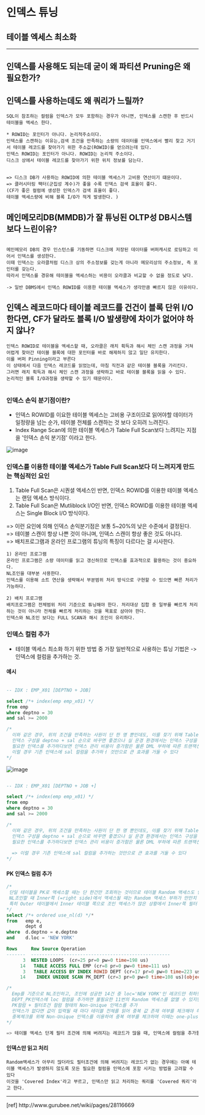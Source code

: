 # 인덱스 튜닝
## 테이블 엑세스 최소화
<hr>

## 인덱스를 사용해도 되는데 굳이 왜 파티션 Pruning은 왜 필요한가? 
## 인덱스를 사용하는데도 왜 쿼리가 느릴까?

```
SQL이 참조하는 컬럼을 인덱스가 모두 포함하는 경우가 아니면, 인덱스를 스캔한 후 반드시 테이블을 엑세스 한다.

* ROWID는 포인터가 아니다. 논리적주소이다.
인덱스를 스캔하는 이유는,검색 조건을 만족하는 소량의 데이터를 인덱스에서 빨리 찾고 거기서 테이블 레코드를 찾아가기 위한 주소값(ROWID)를 얻으려는데 있다.
인덱스 ROWID는 포인터가 아니다. ROWID는 논리적 주소이다. 
디스크 상에서 테이블 레코드를 찾아가기 위한 위치 정보를 담는다. 


=> 디스크 DB가 사용하는 ROWID에 의한 테이블 엑세스가 고비용 연산이기 떄문이다. 
=> 클러시터링 팩터(군집성 계수)가 좋을 수록 인덱스 검색 효율이 좋다. 
(CF가 좋은 컬럼에 생성한 인덱스가 검색 효율이 좋다. 
테이블 엑세스량에 비해 블록 I/O가 적게 발생한다. )
```

## 메인메모리DB(MMDB)가 잘 튜닝된 OLTP성 DB시스템 보다 느린이유?

```

메인메모리 DB의 경우 인스턴스를 기동하면 디스크에 저장된 데이터를 버퍼캐시로 로딩하고 이어서 인덱스를 생성한다. 
이때 인덱스는 오라클처럼 디스크 상의 주소정보를 갖는게 아니라 메모리상의 주소정보, 즉 포인터를 갖는다. 
따라서 인덱스를 경유해 테이블을 엑세스하는 비용이 오라클과 비교할 수 없을 정도로 낮다. 

-> 일반 DBMS에서 인덱스 ROWID를 이용한 테이블 엑세스가 생각만큼 빠르지 않은 이유이다. 

```

## 인덱스 레코드마다 테이블 레코드를 건건이 블록 단위 I/O 한다면, CF가 달라도 블록 I/O 발생량에 차이가 없어야 하지 않나?

```
인덱스 ROWID로 테이블을 엑세스할 때, 오라클은 래치 획득과 해시 체인 스캔 과정을 거쳐 어렵게 찾아간 테이블 블록에 대한 포인터를 바로 해제하지 않고 일단 유지한다.
이를 버퍼 Pinning이라고 부른다
이 상태에서 다음 인덱스 레코드를 읽었는데, 마침 직전과 같은 테이블 블록을 가리킨다. 
그러면 래치 획득과 해시 체인 스캔 과정을 생략하고 바로 테이블 블록을 읽을 수 있다.
논리적인 블록 I/O과정을 생략할 수 있기 때문이다.


```

### 인덱스 손익 분기점이란?
- 인덱스 ROWID를 이요한 테이블 엑세스는 고비용 구조이므로 읽어야할 데이터가 일정량을 넘는 순가, 테이블 전체를 스캔하는 것 보다 오히려 느려진다.
- Index Range Scan에 의한 테이블 엑세스가 Table Full Scan보다 느려지는 지점을 '인덱스 손익 분기점' 이라고 한다. 

![image](https://user-images.githubusercontent.com/55049159/233652564-2709a22c-b063-47fe-b6d6-fa8e8895741c.png)

### 인덱스를 이용한 테이블 엑세스가 Table Full Scan보다 더 느려지게 만드는 핵심적인 요인
1) Table Full Scan은 시퀀셜 엑세스인 반면, 인덱스 ROWID를 이용한 테이블 엑세스는 랜덤 엑세스 방식이다.
2) Table Full Scan은 Mutliblock I/O인 반면, 인덱스 ROWID를 이용한 테이블 엑세스는 Single Block I/O 방식이다.

=> 이런 요인에 의해 인덱스 손익분기점은 보통 5~20%의 낮은 수준에서 결정된다. <br>
=> 테이블 스캔이 항상 나쁜 것이 아니며, 인덱스 스캔이 항상 좋은 것도 아니다.  <br>
=> 배치프로그램과 온라인 프로그램의 튜닝의 특징이 다르다는 걸 시사한다. <br>

```
1) 온라인 프로그램
온라인 프로그램은 소량 데이터를 읽고 갱신하므로 인덱스를 효과적으로 활용하는 것이 중요하다.
NL조인을 대부분 사용한다.
인덱스를 이용해 소트 연산을 생략해서 부분범위 처리 방식으로 구현할 수 있으면 빠른 처리가 가능하다.

2) 배치 프로그램
배치프로그램은 전체범위 처리 기준으로 튜닝해야 한다. 처리대상 집합 중 일부를 빠르게 처리하는 것이 아니라 전체를 빠르게 처리하는 것을 목표로 삼아야 한다.
인덱스와 NL조인 보다는 FULL SCAN과 해시 조인이 유리하다. 

```

### 인덱스 컬럼 추가

- 테이블 엑세스 최소화 하기 위한 방법 중 가장 일반적으로 사용하는 튜닝 기법은 -> 인덱스에 컬럼을 추가하는 것.


#### 예시 

``` sql

-- IDX : EMP_X01 [DEPTNO + JOB]

select /*+ index(emp emp_x01) */
from emp
where deptno = 30
and sal >= 2000

/*
  이와 같은 경우, 위의 조건을 만족하는 사원이 단 한 명 뿐인데도, 이를 찾기 위해 Table Access는 과도하게 발생한다.
  인덱스 구성을 deptno + sal 순으로 바꾸면 좋겠으나 실 운경 환경에서는 인덱스 구성을 변경하기가 어렵다.
  필요한 인덱스를 추가하다보면 인덱스 관리 비용이 증가함은 물론 DML 부하에 따른 트랜잭션 성능 저하가 생길 수 있다.
  이럴 경우 기존 인덱스에 sal 컬럼을 추가하ㅓ 것만으로 큰 효과를 거둘 수 있다
*/
```
![image](https://user-images.githubusercontent.com/55049159/233793143-486ad1a6-0ff8-42c5-8825-8c3bc7ee3d02.png)

```sql

-- IDX : EMP_X01 [DEPTNO + JOB +]

select /*+ index(emp emp_x01) */
from emp
where deptno = 30
and sal >= 2000

/*
  이와 같은 경우, 위의 조건을 만족하는 사원이 단 한 명 뿐인데도, 이를 찾기 위해 Table Access는 과도하게 발생한다.
  인덱스 구성을 deptno + sal 순으로 바꾸면 좋겠으나 실 운경 환경에서는 인덱스 구성을 변경하기가 어렵다.
  필요한 인덱스를 추가하다보면 인덱스 관리 비용이 증가함은 물론 DML 부하에 따른 트랜잭션 성능 저하가 생길 수 있다.
  
  => 이럴 경우 기존 인덱스에 sal 컬럼을 추가하는 것만으로 큰 효과를 거둘 수 있다
*/
```
 
#### PK 인덱스 컬럼 추가

```sql
/*
 단일 테이블을 PK로 액세스할 때는 단 한건만 조회하는 것이므로 테이블 Random 액세스도 단 1회 발생
 NL조인할 때 Inner쪽 (=right side)에서 액세스될 때는 Random 액세스 부하가 만만치 않다
 특히 Outer 테이블에서 Inner 테이블 쪽으로 조인 액세스가 많은 상황에서 Inner쪽 필터 조건에 의해 버려지는 레코드가 많다면 그 비효율은 매우 심각
*/
select /*+ ordered use_nl(d) */*
from   emp e,
       dept d
where  d.deptno = e.deptno
and    d.loc = 'NEW YORK'

Rows     Row Source Operation
-------  ---------------------------------------------------
      3  NESTED LOOPS  (cr=25 pr=0 pw=0 time=198 us)
     14   TABLE ACCESS FULL EMP (cr=8 pr=0 pw=0 time=111 us)
      3   TABLE ACCESS BY INDEX ROWID DEPT (cr=17 pr=0 pw=0 time=223 us)
     14    INDEX UNIQUE SCAN PK_DEPT (cr=3 pr=0 pw=0 time=108 us)(object id 51150)

/*
  Emp를 기준으로 NL조인하고, 조인에 성공한 14건 중 loc='NEW YORK'인 레코드만 취하므로 최종 결과 집합은 3건 뿐이다.
  DEPT_PK인덱스에 loc 컬럼을 추가하면 불필요한 11번의 Random 액세스를 없앨 수 있지만 PK 인덱스에는 컬럼을 추가 할 수 없다.
  PK컬럼 + 필터조건 컬럼 형태의 Non-Unique 인덱스를 추가
  인덱스가 없다면 값이 입력될 때 마다 테이블 전체를 읽어 중복 값 존재 여부를 체크해야 하기 때문에 PK제약에는 중복 값 확인을 위한 인덱스가 반드시 필요하다.
  중복체크를 위해 Non-Unique 인덱스를 이용하여 중복 여부를 체크하며 이때는 one-plus 스캔이 발생하는 약간의 비효율이 있을 수 있다.
*/

=> 테이블 엑세스 단계 필터 조건에 의해 버려지는 레코드가 많을 때, 인덱스에 컬럼을 추가함으로써 얻는 성능 효과가 있다.
```

#### 인덱스만 읽고 처리 

```
Random액세스가 아무리 많더라도 필터조건에 의해 버려지는 레코드가 없는 경우에는 아예 테이블 액세스가 발생하지 않도록 모든 필요한 컬럼을 인덱스에 포함 시키는 방법을 고려할 수 있다
이것을 'Covered Index'라고 부르고, 인덱스만 읽고 처리하는 쿼리를 'Covered 쿼리'라고 한다.
```

<hr>
[ref]
http://www.gurubee.net/wiki/pages/28116669




